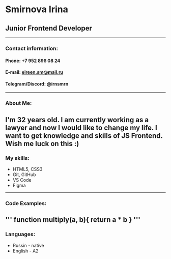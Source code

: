 # Smirnova Irina
## Junior Frontend Developer
---
### Contact information:
#### __Phone:__ +7 952 896 08 24
#### __E-mail:__ eireen.sm@mail.ru
#### __Telegram/Discord:__ @irnsmrn
---
### About Me:
I'm 32 years old. I am currently working as a lawyer and now I would like to change my life. I want to get knowledge and skills of JS Frontend. Wish me luck on this :)
---
### My skills:
* HTML5, CSS3
* Git, GitHub
* VS Code
* Figma
---
### Code Examples:
'''
function multiply(a, b){
  return a * b
}
'''
---
### Languages:
- Russin - native
- English - A2